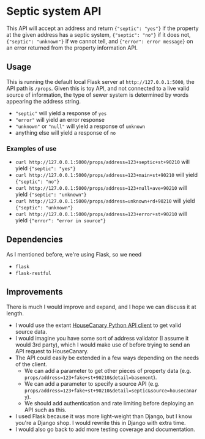 # Septic system API
This API will accept an address and return `{"septic": "yes"}` if the property at the given address has a septic system, `{"septic": "no"}` if it does not, `{"septic": "unknown"}` if we cannot tell, and `{"error": error message}` on an error returned from the property information API.

## Usage
This is running the default local Flask server at `http://127.0.0.1:5000`, the API path is `/props`. Given this is toy API, and not connected to a live valid source of information, the type of sewer system is determined by words appearing the address string.
- `"septic"` will yield a response of `yes`
- `"error"` will yield an error response
- `"unknown"` or `"null"` will yield a response of `unknown`
- anything else will yield a response of `no`

### Examples of use
- `curl http://127.0.0.1:5000/props/address=123+septic+st+90210` will yield `{"septic": "yes"}`
- `curl http://127.0.0.1:5000/props/address=123+main+st+90210` will yield `{"septic": "no"}`
- `curl http://127.0.0.1:5000/props/address=123+null+ave+90210` will yield `{"septic": "unknown"}`
- `curl http://127.0.0.1:5000/props/address=unknown+rd+90210` will yield `{"septic": "unknown"}`
- `curl http://127.0.0.1:5000/props/address=123+error+st+90210` will yield `{"error": "error in source"}`

## Dependencies
As I mentioned before, we're using Flask, so we need
- `flask`
- `flask-restful`

## Improvements
There is much I would improve and expand, and I hope we can discuss it at length. 
- I would use the extant [HouseCanary Python API client](https://github.com/housecanary/hc-api-python) to get valid source data.
- I would imagine you have some sort of address validator (I assume it would 3rd party), which I would make use of before trying to send an API request to HouseCanary.
- The API could easily be extended in a few ways depending on the needs of the client.
  - We can add a parameter to get other pieces of property data (e.g. `props/address=123+fake+st+90210&detail=basement`).
  - We can add a parameter to specify a source API (e.g. `props/address=123+fake+st+90210&detail=septic&source=housecanary`).
  - We should add authentication and rate limiting before deploying an API such as this.
- I used Flask because it was more light-weight than Django, but I know you're a Django shop. I would rewrite this in Django with extra time.
- I would also go back to add more testing coverage and documentation.
